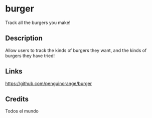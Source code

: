 # burger
Track all the burgers you make!

## Description
Allow users to track the kinds of burgers they want, and the kinds of burgers they have tried!

## Links
https://github.com/penguinorange/burger



## Credits
Todos el mundo